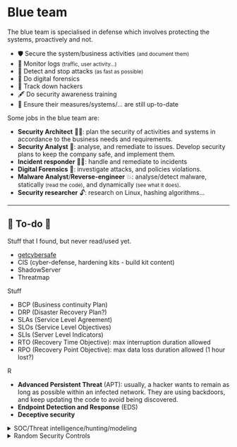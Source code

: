 # Blue team

<div class="row row-cols-md-2"><div>

The blue team is specialised in defense which involves protecting the systems, proactively and not.

* 🛡️ Secure the system/business activities <small>(and document them)</small>
* 🔎 Monitor logs <small>(traffic, user activity...)</small>
* 👮 Detect and stop attacks <small>(as fast as possible)</small>
* 🚓 Do digital forensics
* 🐬 Track down hackers
* 🖋️ Do security awareness training
* 🔁 Ensure their measures/systems/... are still up-to-date
</div><div>

Some jobs in the blue team are:

* **Security Architect** 👷‍♂️: plan the security of activities and systems in accordance to the business needs and requirements.
* **Security Analyst** 📝: analyse, and remediate to issues. Develop security plans to keep the company safe, and implement them.
* **Incident responder** 🧑‍🚒: handle and remediate to incidents
* **Digital Forensics** 🔎: investigate attacks, and policies violations.
* **Malware Analyst**/**Reverse-engineer** 💥: analyse/detect malware, statically <small>(read the code)</small>, and dynamically <small>(see what it does)</small>.
* **Security researcher** 🔓: research on Linux, hashing algorithms...
</div></div>

<hr class="sep-both">

## 👻 To-do 👻

Stuff that I found, but never read/used yet.

<div class="row row-cols-md-2"><div>

* [getcybersafe](https://www.getcybersafe.gc.ca/en)
* CIS (cyber-defense, hardening kits - build kit content)
* ShadowServer
* Threatmap

Stuff

* BCP (Business continuity Plan)
* DRP (Disaster Recovery Plan?)
* SLAs (Service Level Agreement)
* SLOs (Service Level Objectives)
* SLIs (Server Level Indicators)
* RTO (Recovery Time Objective): max interruption duration allowed
* RPO (Recovery Point Objective): max data loss duration allowed (1 hour lost?)

R

* **Advanced Persistent Threat** (APT): usually, a hacker wants to remain as long as possible within an infected network. They are using backdoors, and keep updating the code to avoid being discovered.
* **Endpoint Detection and Response** (EDS)
* **Deceptive security**
</div><div>

<details class="details-n">
<summary>SOC/Threat intelligence/hunting/modeling</summary>

* Security Operation Center (SOC): a team of cybersecurity professionals working 24/7 <small>(detect unusual activity, vulnerabilities, intrusions, violations, training/awareness)</small>. They are using the firewall/DNS/DHCP/... logs, Network security monitoring (NSM), and they might use a SIEM.
* Threat Intelligence: dig information about actual and potential enemies, and prepare in case they attack you.
* Threat hunting: if a machine is suspected to have been intruded, they start hunting to confirm their assumption.
* Threat modeling: review, and improve the security measures (STRIDE, PASTA)
</details>

<details class="details-n">
<summary>Random Security Controls</summary>


* Set up a robust password policy
    * Length, Complexity, Periodic updates, Lock, History...
    * Lock accounts for X minutes of inactivity
    * Add strong authentication (two-factor/MFA)
* Secure external devices
    * Disable booting using an external device
    * Detect and prevent them to install something/be installed
    * Use an antivirus to scan them
    * Forbid the use of local printers <small>(over secured network printers)</small>
    * Disable autorun <small>(execution of code)</small> when connecting devices
* User permissions
    * Setup access control <small>(no excessive privileges, no shared accounts...)</small>. Only administrator should be allowed to disable/configure security-related tools.
    * Ask for a password to edit BIOS configuration
    * Disallow to remotely start a device
    * Disable unneeded programs and services
    * Disable/Limit the use of local user accounts <small>(if not required)</small>
    * Do not give admin privilege to local accounts <small>(unless required)</small>
    * Ensure we can't use a workstation without a password
    * Limit access to the Windows registry

➡️ For root/administrator accounts, the password should be updated regularly, and its usage should be justified.

➡️ Tell users when they are not allowed to access something, or when it is monitored, and when it can lead to prosecution.
</details>
</div></div>